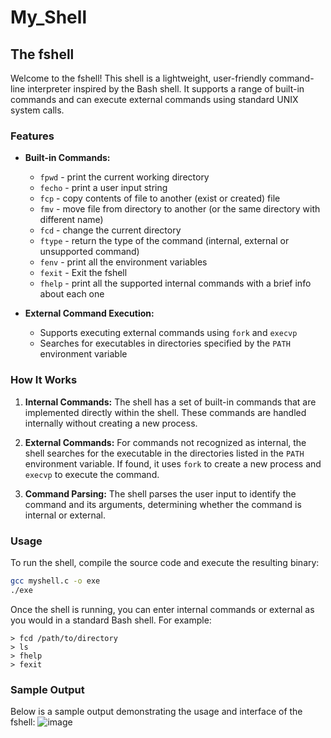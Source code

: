 # My_Shell
## The fshell

Welcome to the fshell! This shell is a lightweight, user-friendly command-line interpreter inspired by the Bash shell. It supports a range of built-in commands and can execute external commands using standard UNIX system calls.

### Features

- **Built-in Commands:** 
  - `fpwd` - print the current working directory
  - `fecho` - print a user input string
  - `fcp` - copy contents of file to another (exist or created) file
  - `fmv` - move file from directory to another (or the same directory with different name)
  - `fcd` - change the current directory
  - `ftype` - return the type of the command (internal, external or unsupported command)
  - `fenv` - print all the environment variables
  - `fexit` - Exit the fshell
  - `fhelp` - print all the supported internal commands with a brief info about each one

- **External Command Execution:**
  - Supports executing external commands using `fork` and `execvp`
  - Searches for executables in directories specified by the `PATH` environment variable

### How It Works

1. **Internal Commands:** The shell has a set of built-in commands that are implemented directly within the shell. These commands are handled internally without creating a new process.

2. **External Commands:** For commands not recognized as internal, the shell searches for the executable in the directories listed in the `PATH` environment variable. If found, it uses `fork` to create a new process and `execvp` to execute the command.

3. **Command Parsing:** The shell parses the user input to identify the command and its arguments, determining whether the command is internal or external.

### Usage

  To run the shell, compile the source code and execute the resulting binary:

```sh
gcc myshell.c -o exe
./exe
```
Once the shell is running, you can enter internal commands or external as you would in a standard Bash shell.
For example:
```
> fcd /path/to/directory
> ls
> fhelp
> fexit
```
### Sample Output

Below is a sample output demonstrating the usage and interface of the fshell:
![image](https://github.com/user-attachments/assets/ae6edeec-02ff-4542-8784-75b361af38e1)
